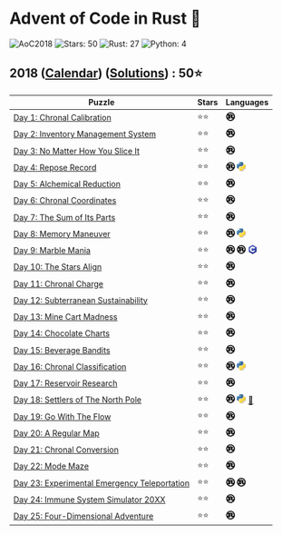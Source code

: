 # Advent of Code in Rust 🦀

![AoC2018](https://img.shields.io/badge/Advent_of_Code-2018-8A2BE2)
![Stars: 50](https://img.shields.io/badge/Stars-50⭐-blue)
![Rust: 27](https://img.shields.io/badge/Rust-27-cyan?logo=Rust)
![Python: 4](https://img.shields.io/badge/Python-4-cyan?logo=Python)

## 2018 ([Calendar](https://adventofcode.com/2018)) ([Solutions](./)) : 50⭐

Puzzle                                                                               | Stars | Languages
------------------------------------------------------------------------------------ | ----- | -----------
[Day 1: Chronal Calibration](https://adventofcode.com/2018/day/1)                    | ⭐⭐  | [![Rust](../../scripts/assets/rust.png)](day1/day1.rs)
[Day 2: Inventory Management System](https://adventofcode.com/2018/day/2)            | ⭐⭐  | [![Rust](../../scripts/assets/rust.png)](day2/day2.rs)
[Day 3: No Matter How You Slice It](https://adventofcode.com/2018/day/3)             | ⭐⭐  | [![Rust](../../scripts/assets/rust.png)](day3/day3.rs)
[Day 4: Repose Record](https://adventofcode.com/2018/day/4)                          | ⭐⭐  | [![Rust](../../scripts/assets/rust.png)](day4/day4.rs) [![Python](../../scripts/assets/python.png)](day4/day4.py)
[Day 5: Alchemical Reduction](https://adventofcode.com/2018/day/5)                   | ⭐⭐  | [![Rust](../../scripts/assets/rust.png)](day5/day5.rs)
[Day 6: Chronal Coordinates](https://adventofcode.com/2018/day/6)                    | ⭐⭐  | [![Rust](../../scripts/assets/rust.png)](day6/day6.rs)
[Day 7: The Sum of Its Parts](https://adventofcode.com/2018/day/7)                   | ⭐⭐  | [![Rust](../../scripts/assets/rust.png)](day7/day7.rs)
[Day 8: Memory Maneuver](https://adventofcode.com/2018/day/8)                        | ⭐⭐  | [![Rust](../../scripts/assets/rust.png)](day8/day8.rs) [![Python](../../scripts/assets/python.png)](day8/day8.py)
[Day 9: Marble Mania](https://adventofcode.com/2018/day/9)                           | ⭐⭐  | [![Rust](../../scripts/assets/rust.png)](day9/day9.rs) [![Rust](../../scripts/assets/rust.png)](day9_c/day9_c.rs) [![C](../../scripts/assets/c.png)](day9_c/day9.c)
[Day 10: The Stars Align](https://adventofcode.com/2018/day/10)                      | ⭐⭐  | [![Rust](../../scripts/assets/rust.png)](day10/day10.rs)
[Day 11: Chronal Charge](https://adventofcode.com/2018/day/11)                       | ⭐⭐  | [![Rust](../../scripts/assets/rust.png)](day11/day11.rs)
[Day 12: Subterranean Sustainability](https://adventofcode.com/2018/day/12)          | ⭐⭐  | [![Rust](../../scripts/assets/rust.png)](day12/day12.rs)
[Day 13: Mine Cart Madness](https://adventofcode.com/2018/day/13)                    | ⭐⭐  | [![Rust](../../scripts/assets/rust.png)](day13/day13.rs)
[Day 14: Chocolate Charts](https://adventofcode.com/2018/day/14)                     | ⭐⭐  | [![Rust](../../scripts/assets/rust.png)](day14/day14.rs)
[Day 15: Beverage Bandits](https://adventofcode.com/2018/day/15)                     | ⭐⭐  | [![Rust](../../scripts/assets/rust.png)](day15/day15.rs)
[Day 16: Chronal Classification](https://adventofcode.com/2018/day/16)               | ⭐⭐  | [![Rust](../../scripts/assets/rust.png)](day16/day16.rs) [![Python](../../scripts/assets/python.png)](day16/day16.py)
[Day 17: Reservoir Research](https://adventofcode.com/2018/day/17)                   | ⭐⭐  | [![Rust](../../scripts/assets/rust.png)](day17/day17.rs)
[Day 18: Settlers of The North Pole](https://adventofcode.com/2018/day/18)           | ⭐⭐  | [![Rust](../../scripts/assets/rust.png)](day18/day18.rs) [![Python](../../scripts/assets/python.png)](day18/day18.py) [🎁](day18/README.md)
[Day 19: Go With The Flow](https://adventofcode.com/2018/day/19)                     | ⭐⭐  | [![Rust](../../scripts/assets/rust.png)](day19/day19.rs)
[Day 20: A Regular Map](https://adventofcode.com/2018/day/20)                        | ⭐⭐  | [![Rust](../../scripts/assets/rust.png)](day20/day20.rs)
[Day 21: Chronal Conversion](https://adventofcode.com/2018/day/21)                   | ⭐⭐  | [![Rust](../../scripts/assets/rust.png)](day21/day21.rs)
[Day 22: Mode Maze](https://adventofcode.com/2018/day/22)                            | ⭐⭐  | [![Rust](../../scripts/assets/rust.png)](day22/day22.rs)
[Day 23: Experimental Emergency Teleportation](https://adventofcode.com/2018/day/23) | ⭐⭐  | [![Rust](../../scripts/assets/rust.png)](day23/day23.rs) [![Rust](../../scripts/assets/rust.png)](day23_z3/day23_z3.rs)
[Day 24: Immune System Simulator 20XX](https://adventofcode.com/2018/day/24)         | ⭐⭐  | [![Rust](../../scripts/assets/rust.png)](day24/day24.rs)
[Day 25: Four-Dimensional Adventure](https://adventofcode.com/2018/day/25)           | ⭐⭐  | [![Rust](../../scripts/assets/rust.png)](day25/day25.rs)
